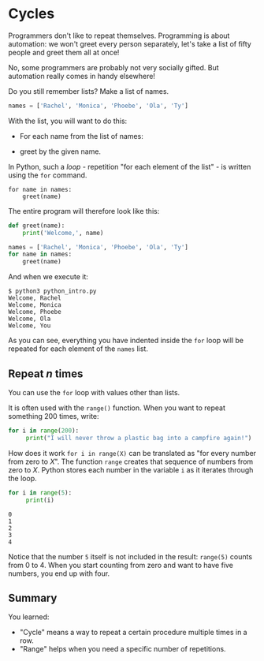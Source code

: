 # Cycles

Programmers don't like to repeat themselves. Programming is about automation: we won't greet every person separately, let's take a list of fifty people and greet them all at once!

No, some programmers are probably not very socially gifted. But automation really comes in handy elsewhere!

Do you still remember lists? Make a list of names.

```python
names = ['Rachel', 'Monica', 'Phoebe', 'Ola', 'Ty']
```

With the list, you will want to do this:

* For each name from the list of names:
+ greet by the given name.

In Python, such a *loop* - repetition "for each element of the list" - is written using the `for` command.

```
for name in names:
    greet(name)
```

The entire program will therefore look like this:


```python
def greet(name):
    print('Welcome,', name)

names = ['Rachel', 'Monica', 'Phoebe', 'Ola', 'Ty']
for name in names:
    greet(name)
```

And when we execute it:

```
$ python3 python_intro.py
Welcome, Rachel
Welcome, Monica
Welcome, Phoebe
Welcome, Ola
Welcome, You
```

As you can see, everything you have indented inside the `for` loop will be repeated for each element of the `names` list.


## Repeat <var>n</var> times

You can use the `for` loop with values other than lists.

It is often used with the `range()` function. When you want to repeat something 200 times, write:


```python
for i in range(200):
     print("I will never throw a plastic bag into a campfire again!")
```

How does it work
`for i in range(X)` can be translated as "for every number from zero to <var>X</var>".
The function `range` creates that sequence of numbers from zero to <var>X</var>.
Python stores each number in the variable `i` as it iterates through the loop.


```python
for i in range(5):
     print(i)
```

```
0
1
2
3
4
```


Notice that the number `5` itself is not included in the result:
`range(5)` counts from 0 to 4.
When you start counting from zero and want to have five numbers, you end up with four.

## Summary

You learned:

* "Cycle" means a way to repeat a certain procedure multiple times in a row.
* "Range" helps when you need a specific number of repetitions.
